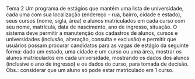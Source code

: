 Tema 2
Um programa de estágios que mantém uma lista de universidade, cada uma com sua localização
(endereço – rua, bairro, cidade e estado), seus cursos (nome, sigla, área) e alunos matriculados em
cada curso com seu nome, matrícula, data de nascimento, ano de ingresso, situação. O sistema deve
permitir a manutenção dos cadastros de alunos, cursos e universidades (inclusão, alteração, consulta
e exclusão) e permitir que usuários possam procurar candidatos para as vagas de estágio da seguinte
forma: dado um estado, uma cidade e um curso ou uma área, mostrar os alunos matriculados em
cada universidade, mostrando os dados dos alunos (inclusive o ano de ingresso) e os dados do
curso, para tomada de decisão.
Obs.: considerar que um aluno só pode estar matriculado em 1 curso.
